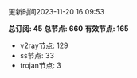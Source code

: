更新时间2023-11-20 16:09:53

**总订阅: 45**
**总节点: 660**
**有效节点: 165**
- v2ray节点: 129
- ss节点: 33
- trojan节点: 3

